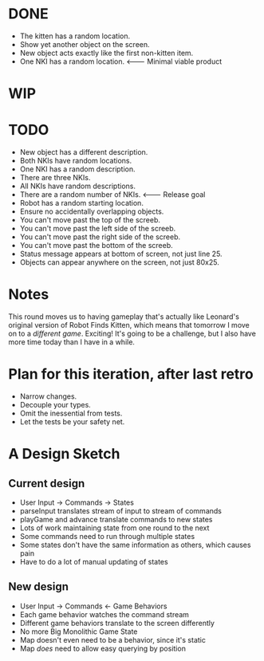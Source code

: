 # DONE

* The kitten has a random location.
* Show yet another object on the screen.
* New object acts exactly like the first non-kitten item.
* One NKI has a random location. &lt;--- Minimal viable product

# WIP


# TODO

* New object has a different description.
* Both NKIs have random locations.
* One NKI has a random description.
* There are three NKIs.
* All NKIs have random descriptions.
* There are a random number of NKIs. &lt;--- Release goal
* Robot has a random starting location.
* Ensure no accidentally overlapping objects.
* You can't move past the top of the screeb.
* You can't move past the left side of the screeb.
* You can't move past the right side of the screeb.
* You can't move past the bottom of the screeb.
* Status message appears at bottom of screen, not just line 25.
* Objects can appear anywhere on the screen, not just 80x25.

# Notes

This round moves us to having gameplay that's actually like Leonard's original version of Robot Finds Kitten, which means that tomorrow I move on to a *different game*. Exciting! It's going to be a challenge, but I also have more time today than I have in a while.

# Plan for this iteration, after last retro

* Narrow changes.
* Decouple your types.
* Omit the inessential from tests.
* Let the tests be your safety net.

# A Design Sketch

## Current design

* User Input -> Commands -> States
* parseInput translates stream of input to stream of commands
* playGame and advance translate commands to new states
* Lots of work maintaining state from one round to the next
* Some commands need to run through multiple states
* Some states don't have the same information as others, which causes pain
* Have to do a lot of manual updating of states

## New design

* User Input -> Commands &lt;- Game Behaviors
* Each game behavior watches the command stream
* Different game behaviors translate to the screen differently
* No more Big Monolithic Game State
* Map doesn't even need to be a behavior, since it's static
* Map *does* need to allow easy querying by position

